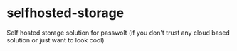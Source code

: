 # selfhosted-storage
Self hosted storage solution for passwolt (if you don't trust any cloud based solution or just want to look cool)

